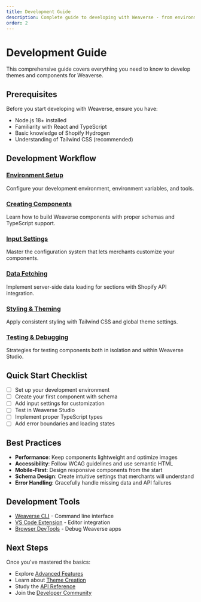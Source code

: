 ```yaml
---
title: Development Guide
description: Complete guide to developing with Weaverse - from environment setup to creating custom components.
order: 2
---
```


# Development Guide

This comprehensive guide covers everything you need to know to develop themes and components for Weaverse.

## Prerequisites

Before you start developing with Weaverse, ensure you have:

- Node.js 18+ installed
- Familiarity with React and TypeScript
- Basic knowledge of Shopify Hydrogen
- Understanding of Tailwind CSS (recommended)

## Development Workflow

### [Environment Setup](/docs/development-guide/environment-setup)
Configure your development environment, environment variables, and tools.

### [Creating Components](/docs/development-guide/creating-components)
Learn how to build Weaverse components with proper schemas and TypeScript support.

### [Input Settings](/docs/development-guide/input-settings)
Master the configuration system that lets merchants customize your components.

### [Data Fetching](/docs/development-guide/data-fetching)
Implement server-side data loading for sections with Shopify API integration.

### [Styling & Theming](/docs/development-guide/styling-theming)
Apply consistent styling with Tailwind CSS and global theme settings.

### [Testing & Debugging](/docs/development-guide/testing-debugging)
Strategies for testing components both in isolation and within Weaverse Studio.

## Quick Start Checklist

- [ ] Set up your development environment
- [ ] Create your first component with schema
- [ ] Add input settings for customization
- [ ] Test in Weaverse Studio
- [ ] Implement proper TypeScript types
- [ ] Add error boundaries and loading states

## Best Practices

- **Performance**: Keep components lightweight and optimize images
- **Accessibility**: Follow WCAG guidelines and use semantic HTML
- **Mobile-First**: Design responsive components from the start
- **Schema Design**: Create intuitive settings that merchants will understand
- **Error Handling**: Gracefully handle missing data and API failures

## Development Tools

- [Weaverse CLI](/docs/developer-tools/weaverse-cli) - Command line interface
- [VS Code Extension](/docs/developer-tools/vscode-extension) - Editor integration
- [Browser DevTools](/docs/developer-tools/debugging-tools) - Debug Weaverse apps

## Next Steps

Once you've mastered the basics:

- Explore [Advanced Features](/docs/features)
- Learn about [Theme Creation](/docs/themes-templates/creating-themes)
- Study the [API Reference](/docs/api)
- Join the [Developer Community](/docs/community)